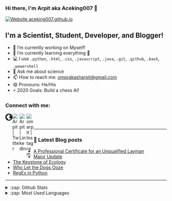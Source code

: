 <!--
**aceking007/aceking007** is a ✨ _special_ ✨ repository because its `README.md` (this file) appears on your GitHub profile.

Here are some ideas to get you started:

- 🔭 I’m currently working on ...
- 🌱 I’m currently learning ...
- 👯 I’m looking to collaborate on ...
- 🤔 I’m looking for help with ...
- 💬 Ask me about ...
- 📫 How to reach me: ...
- 😄 Pronouns: ...
- ⚡ Fun fact: ...
-->

### Hi there, I'm Arpit aka Aceking007 👋
[![Website aceking007.github.io](https://img.shields.io/website-up-down-green-red/http/shields.io.svg)][website]

## I'm a Scientist, Student, Developer, and Blogger!
- 🔭 I’m currently working on Myself!
- 🌱 I’m currently learning everything 🤣
- 💻 I use `.python`, `.html`, `.css`, `.javascript`, `.java`, `.git`, `.github`, `.bash`, `.powershell`
- 💬 Ask me about science
- 📫 How to reach me: omprakasharpit@gmail.com
- 😄 Pronouns: He/His
- ⚡ 2020 Goals: Build a chess AI!

### Connect with me:

[<img align="left" alt="aceking007.github.io" width="22px" src="https://raw.githubusercontent.com/iconic/open-iconic/master/svg/globe.svg" />][website]
[<img align="left" alt="Arpit | Twitter" width="22px" src="https://cdn.jsdelivr.net/npm/simple-icons@v3/icons/twitter.svg" />][twitter]
[<img align="left" alt="Arpit | LinkedIn" width="22px" src="https://cdn.jsdelivr.net/npm/simple-icons@v3/icons/linkedin.svg" />][linkedin]
[<img align="left" alt="omarpit | Instagram" width="22px" src="https://cdn.jsdelivr.net/npm/simple-icons@v3/icons/instagram.svg" />][instagram]

<br />
<br />

---

### 📘 Latest Blog posts
<!-- BLOG-POST-LIST:START -->
- [A Professional Certificate for an Unqualified Layman](https://aceking007.github.io/blog/A-Professional-Certificate-For-An-Unqualified-Layman/)
- [Major Update](https://aceking007.github.io/blog/Major-Update/)
- [The Keystone of Ecology](https://aceking007.github.io/blog/The-Keystone-Of-Ecology/)
- [Who Let the Dogs Ooze](https://aceking007.github.io/blog/Who-Let-The-Dogs-Ooze/)
- [RegEx in Python](https://medium.com/byte-sized-code/regex-in-python-a5e9ea52ec87?source=rss-cbf16fc671fd------2)
<!-- BLOG-POST-LIST:END -->

---

<details>
  <summary>:zap: Github Stats</summary>

  <img align="left" alt="Aceking007's Github Stats" src="https://github-readme-stats.vercel.app/api?username=aceking007&show_icons=true&hide_border=true&hide=stars" />

</details>

<details>
  <summary>:zap: Most Used Languages</summary>

  <img align="left" alt="Aceking007's Most used Languages" src="https://github-readme-stats.vercel.app/api/top-langs/?username=aceking007&hide_border=true" />

</details>

[website]: https://aceking007.github.io/
[instagram]: https://www.instagram.com/om_arpit/?hl=en
[twitter]: https://twitter.com/arpit_omprakash
[linkedin]:https://www.linkedin.com/in/arpit-omprakash-59b748161/
